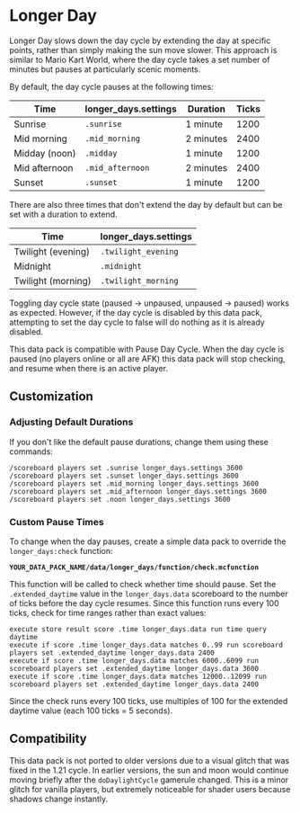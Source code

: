 # Longer Day

Longer Day slows down the day cycle by extending the day at specific points,
rather than simply making the sun move slower. This approach is similar to Mario
Kart World, where the day cycle takes a set number of minutes but pauses at
particularly scenic moments.

By default, the day cycle pauses at the following times:

| Time          | longer_days.settings | Duration  | Ticks |
| ------------- | -------------------- | --------- | ----- |
| Sunrise       | `.sunrise`           | 1 minute  | 1200  |
| Mid morning   | `.mid_morning`       | 2 minutes | 2400  |
| Midday (noon) | `.midday`            | 1 minute  | 1200  |
| Mid afternoon | `.mid_afternoon`     | 2 minutes | 2400  |
| Sunset        | `.sunset`            | 1 minute  | 1200  |

There are also three times that don't extend the day by default but can be set
with a duration to extend.

| Time               | longer_days.settings |
| ------------------ | ------------------- |
| Twilight (evening) | `.twilight_evening` |
| Midnight           | `.midnight`         |
| Twilight (morning) | `.twilight_morning` |

Toggling day cycle state (paused -> unpaused, unpaused -> paused) works as
expected. However, if the day cycle is disabled by this data pack, attempting to
set the day cycle to false will do nothing as it is already disabled.

This data pack is compatible with Pause Day Cycle. When the day cycle is paused
(no players online or all are AFK) this data pack will stop checking, and resume
when there is an active player.

## Customization

### Adjusting Default Durations

If you don't like the default pause durations, change them using these commands:

```mcfunction
/scoreboard players set .sunrise longer_days.settings 3600
/scoreboard players set .sunset longer_days.settings 3600
/scoreboard players set .mid_morning longer_days.settings 3600
/scoreboard players set .mid_afternoon longer_days.settings 3600
/scoreboard players set .noon longer_days.settings 3600
```

### Custom Pause Times

To change when the day pauses, create a simple data pack to override the `longer_days:check` function:

**`YOUR_DATA_PACK_NAME/data/longer_days/function/check.mcfunction`**

This function will be called to check whether time should pause. Set the
`.extended_daytime` value in the `longer_days.data` scoreboard to the number of
ticks before the day cycle resumes. Since this function runs every 100 ticks,
check for time ranges rather than exact values:

```mcfunction
execute store result score .time longer_days.data run time query daytime
execute if score .time longer_days.data matches 0..99 run scoreboard players set .extended_daytime longer_days.data 2400
execute if score .time longer_days.data matches 6000..6099 run scoreboard players set .extended_daytime longer_days.data 3600
execute if score .time longer_days.data matches 12000..12099 run scoreboard players set .extended_daytime longer_days.data 2400
```

Since the check runs every 100 ticks, use multiples of 100 for the extended
daytime value (each 100 ticks = 5 seconds).

## Compatibility

This data pack is not ported to older versions due to a visual glitch that was
fixed in the 1.21 cycle. In earlier versions, the sun and moon would continue
moving briefly after the `doDaylightCycle` gamerule changed. This is a minor
glitch for vanilla players, but extremely noticeable for shader users because
shadows change instantly.
